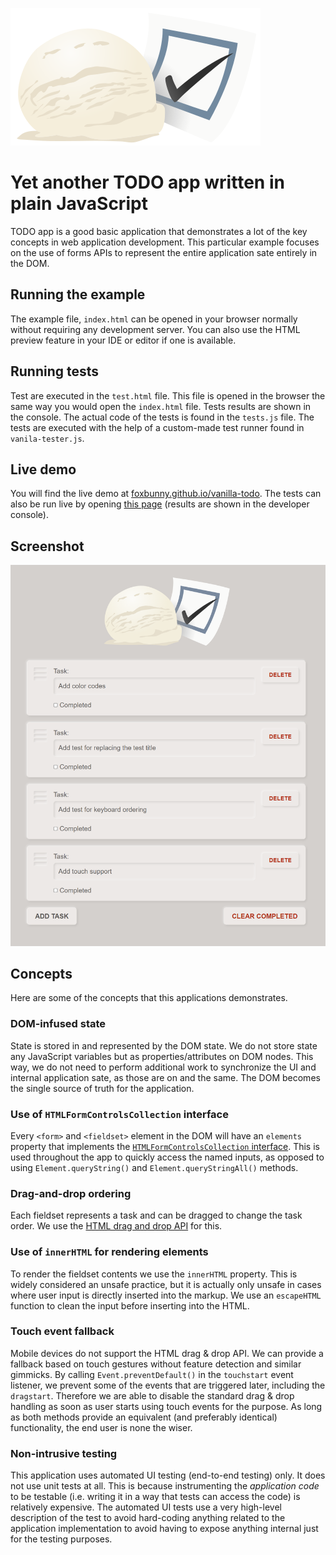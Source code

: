 ![Vanilla TODO logo](logo.svg)

# Yet another TODO app written in plain JavaScript

TODO app is a good basic application that demonstrates a lot of the key 
concepts in web application development. This particular example focuses on 
the use of forms APIs to represent the entire application sate entirely in 
the DOM.

## Running the example

The example file, `index.html` can be opened in your browser normally without 
requiring any development server. You can also use the HTML preview feature in 
your IDE or editor if one is available.

## Running tests

Test are executed in the `test.html` file. This file is opened in the 
browser the same way you would open the `index.html` file. Tests results are 
shown in the console. The actual code of the tests is found in the `tests.js` 
file. The tests are executed with the help of a custom-made test runner 
found in `vanila-tester.js`.

## Live demo

You will find the live demo at 
[foxbunny.github.io/vanilla-todo](https://foxbunny.github.io/vanilla-todo/). 
The tests can also be run live by opening 
[this page](https://foxbunny.github.io/vanilla-todo/tests.html) (results are
shown in the developer console).

## Screenshot

![Screenshot of the vanilla TODO app](./screenshot.png)

## Concepts

Here are some of the concepts that this applications demonstrates.

### DOM-infused state

State is stored in and represented by the DOM state. We do not store state any
JavaScript variables but as properties/attributes on DOM nodes. This way, we
do not need to perform additional work to synchronize the UI and internal
application sate, as those are on and the same. The DOM becomes the single
source of truth for the application.

### Use of `HTMLFormControlsCollection` interface

Every `<form>` and `<fieldset>` element in the DOM will have an `elements` 
property that implements the 
[`HTMLFormControlsCollection` interface](https://developer.mozilla.org/en-US/docs/Web/API/HTMLFormControlsCollection).
This is used throughout the app to quickly access the named inputs, as opposed 
to using `Element.queryString()` and `Element.queryStringAll()` methods.

### Drag-and-drop ordering

Each fieldset represents a task and can be dragged to change the task order. 
We use the [HTML drag and drop API](https://developer.mozilla.org/en-US/docs/Web/API/HTML_Drag_and_Drop_API) 
for this.

### Use of `innerHTML` for rendering elements

To render the fieldset contents we use the `innerHTML` property. This is 
widely considered an unsafe practice, but it is actually only unsafe in 
cases where user input is directly inserted into the markup. We use an 
`escapeHTML` function to clean the input before inserting into the HTML.

### Touch event fallback

Mobile devices do not support the HTML drag & drop API. We can provide a 
fallback based on touch gestures without feature detection and similar gimmicks.
By calling `Event.preventDefault()` in the `touchstart` event listener, we 
prevent some of the events that are triggered later, including the `dragstart`.
Therefore we are able to disable the standard drag & drop handling as soon as 
user starts using touch events for the purpose. As long as both methods provide
an equivalent (and preferably identical) functionality, the end user is none 
the wiser.

### Non-intrusive testing

This application uses automated UI testing (end-to-end testing) only. It 
does not use unit tests at all. This is because instrumenting the 
*application code* to be testable (i.e. writing it in a way that tests can 
access the code) is relatively expensive. The automated UI tests use a very 
high-level description of the test to avoid hard-coding anything related to 
the application implementation to avoid having to expose anything internal 
just for the testing purposes.
